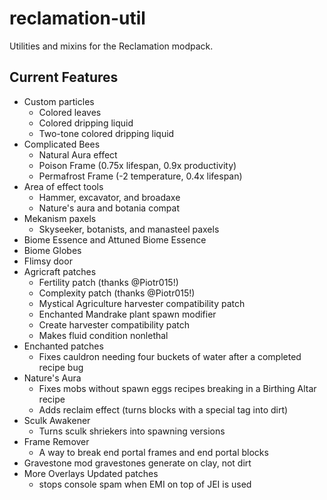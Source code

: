 # reclamation-util
Utilities and mixins for the Reclamation modpack.

## Current Features

* Custom particles
  * Colored leaves
  * Colored dripping liquid
  * Two-tone colored dripping liquid
* Complicated Bees
  * Natural Aura effect
  * Poison Frame (0.75x lifespan, 0.9x productivity)
  * Permafrost Frame (-2 temperature, 0.4x lifespan)
* Area of effect tools
  * Hammer, excavator, and broadaxe
  * Nature's aura and botania compat
* Mekanism paxels
  * Skyseeker, botanists, and manasteel paxels
* Biome Essence and Attuned Biome Essence
* Biome Globes
* Flimsy door
* Agricraft patches 
  * Fertility patch (thanks @Piotr015!)
  * Complexity patch (thanks @Piotr015!)
  * Mystical Agriculture harvester compatibility patch
  * Enchanted Mandrake plant spawn modifier
  * Create harvester compatibility patch
  * Makes fluid condition nonlethal
* Enchanted patches
  * Fixes cauldron needing four buckets of water after a completed recipe bug
* Nature's Aura
  * Fixes mobs without spawn eggs recipes breaking in a Birthing Altar recipe
  * Adds reclaim effect (turns blocks with a special tag into dirt)
* Sculk Awakener
  * Turns sculk shriekers into spawning versions
* Frame Remover
  * A way to break end portal frames and end portal blocks
* Gravestone mod gravestones generate on clay, not dirt
* More Overlays Updated patches
  * stops console spam when EMI on top of JEI is used
